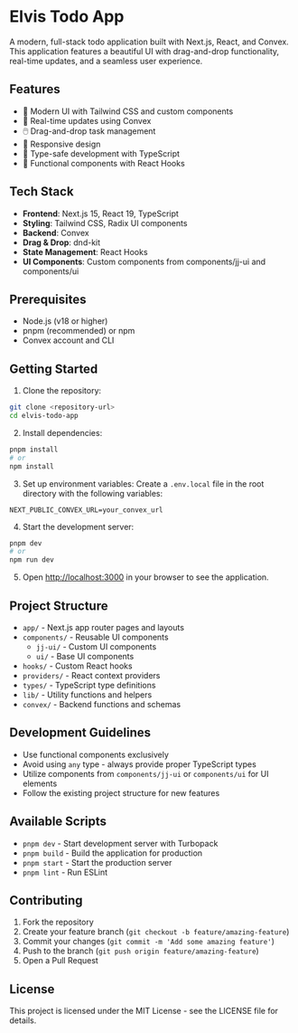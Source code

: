 # Elvis Todo App

A modern, full-stack todo application built with Next.js, React, and Convex. This application features a beautiful UI with drag-and-drop functionality, real-time updates, and a seamless user experience.

## Features

- 🎨 Modern UI with Tailwind CSS and custom components
- 🚀 Real-time updates using Convex
- 🖱️ Drag-and-drop task management
- 📱 Responsive design
- 🔄 Type-safe development with TypeScript
- 🎯 Functional components with React Hooks

## Tech Stack

- **Frontend**: Next.js 15, React 19, TypeScript
- **Styling**: Tailwind CSS, Radix UI components
- **Backend**: Convex
- **Drag & Drop**: dnd-kit
- **State Management**: React Hooks
- **UI Components**: Custom components from components/jj-ui and components/ui

## Prerequisites

- Node.js (v18 or higher)
- pnpm (recommended) or npm
- Convex account and CLI

## Getting Started

1. Clone the repository:

```bash
git clone <repository-url>
cd elvis-todo-app
```

2. Install dependencies:

```bash
pnpm install
# or
npm install
```

3. Set up environment variables:
   Create a `.env.local` file in the root directory with the following variables:

```
NEXT_PUBLIC_CONVEX_URL=your_convex_url
```

4. Start the development server:

```bash
pnpm dev
# or
npm run dev
```

5. Open [http://localhost:3000](http://localhost:3000) in your browser to see the application.

## Project Structure

- `app/` - Next.js app router pages and layouts
- `components/` - Reusable UI components
  - `jj-ui/` - Custom UI components
  - `ui/` - Base UI components
- `hooks/` - Custom React hooks
- `providers/` - React context providers
- `types/` - TypeScript type definitions
- `lib/` - Utility functions and helpers
- `convex/` - Backend functions and schemas

## Development Guidelines

- Use functional components exclusively
- Avoid using `any` type - always provide proper TypeScript types
- Utilize components from `components/jj-ui` or `components/ui` for UI elements
- Follow the existing project structure for new features

## Available Scripts

- `pnpm dev` - Start development server with Turbopack
- `pnpm build` - Build the application for production
- `pnpm start` - Start the production server
- `pnpm lint` - Run ESLint

## Contributing

1. Fork the repository
2. Create your feature branch (`git checkout -b feature/amazing-feature`)
3. Commit your changes (`git commit -m 'Add some amazing feature'`)
4. Push to the branch (`git push origin feature/amazing-feature`)
5. Open a Pull Request

## License

This project is licensed under the MIT License - see the LICENSE file for details.
